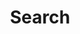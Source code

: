 ---
title: Search
slug: search
layout: search
outputs:
  - html
  - json

menu:
  main:
    weight: 3
    params: 
      icon: search
---